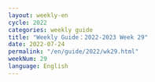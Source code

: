 ```yaml
---
layout: weekly-en
cycle: 2022
categories: weekly guide
title: "Weekly Guide：2022-2023 Week 29"
date: 2022-07-24
permalink: "/en/guide/2022/wk29.html"
weekNum: 29
language: English
---
```

